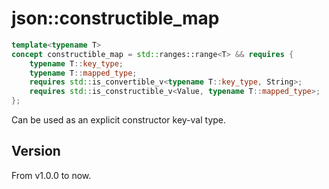 # **json::constructible_map**

```cpp
template<typename T>
concept constructible_map = std::ranges::range<T> && requires {
    typename T::key_type;
    typename T::mapped_type;
    requires std::is_convertible_v<typename T::key_type, String>;
    requires std::is_constructible_v<Value, typename T::mapped_type>;
};
```

Can be used as an explicit constructor key-val type.

## Version

From v1.0.0 to now.

